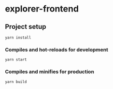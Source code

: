 # explorer-frontend

## Project setup

```
yarn install
```

### Compiles and hot-reloads for development

```
yarn start
```

### Compiles and minifies for production

```
yarn build
```


